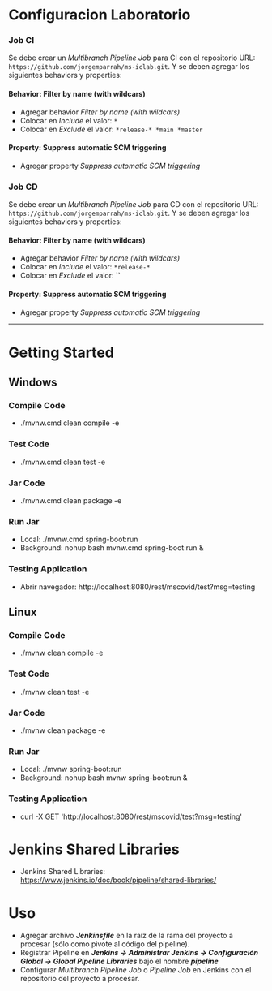 # Configuracion Laboratorio

### Job CI
Se debe crear un _Multibranch Pipeline Job_ para CI con el repositorio URL: `https://github.com/jorgemparrah/ms-iclab.git`.
Y se deben agregar los siguientes behaviors y properties:

#### Behavior: Filter by name (with wildcars)
- Agregar behavior _Filter by name (with wildcars)_
- Colocar en _Include_ el valor: `*`
- Colocar en _Exclude_ el valor: `*release-* *main *master`
#### Property: Suppress automatic SCM triggering
- Agregar property _Suppress automatic SCM triggering_

### Job CD
Se debe crear un _Multibranch Pipeline Job_ para CD con el repositorio URL: `https://github.com/jorgemparrah/ms-iclab.git`.
Y se deben agregar los siguientes behaviors y properties:

#### Behavior: Filter by name (with wildcars)
- Agregar behavior _Filter by name (with wildcars)_
- Colocar en _Include_ el valor: `*release-*`
- Colocar en _Exclude_ el valor: ``

#### Property: Suppress automatic SCM triggering
- Agregar property _Suppress automatic SCM triggering_

***

# Getting Started
## Windows

### Compile Code
* ./mvnw.cmd clean compile -e

### Test Code
* ./mvnw.cmd clean test -e

### Jar Code
* ./mvnw.cmd clean package -e

### Run Jar
* Local:      ./mvnw.cmd spring-boot:run 
* Background: nohup bash mvnw.cmd spring-boot:run &

### Testing Application
* Abrir navegador: http://localhost:8080/rest/mscovid/test?msg=testing

## Linux

### Compile Code
* ./mvnw clean compile -e

### Test Code
* ./mvnw clean test -e

### Jar Code
* ./mvnw clean package -e

### Run Jar
* Local:      ./mvnw spring-boot:run 
* Background: nohup bash mvnw spring-boot:run &

### Testing Application
* curl -X GET 'http://localhost:8080/rest/mscovid/test?msg=testing'


# Jenkins Shared Libraries
- Jenkins Shared Libraries: https://www.jenkins.io/doc/book/pipeline/shared-libraries/

# Uso
- Agregar archivo **_Jenkinsfile_** en la raíz de la rama del proyecto a procesar (sólo como pivote al código del pipeline).
- Registrar Pipeline en **_Jenkins -> Administrar Jenkins -> Configuración Global -> Global Pipeline Libraries_** bajo el nombre **_pipeline_**
- Configurar _Multibranch Pipeline Job_ o _Pipeline Job_ en Jenkins con el repositorio del proyecto a procesar.